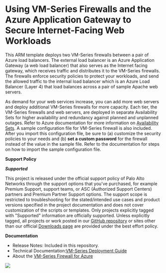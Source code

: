 # Using VM-Series Firewalls and the Azure Application Gateway to Secure Internet-Facing Web Workloads
This ARM template deploys two VM-Series firewalls between a pair of Azure load balancers. The external load balancer is an Azure Application Gateway (a web load balancer) that also serves as the Internet facing gateway, which  receives traffic and distributes it to the VM-Series firewalls. The firewalls enforce security policies to protect your workloads, and send the allowed traffic to the internal load balancer which is an Azure Load Balancer (Layer 4) that load balances across a pair of sample Apache web servers. 


As demand for your web services increase, you can add more web servers and deploy additional VM-Series firewalls for more capacity. Each tier, the VM-Series firewalls and web servers, are deployed in separate Availability Sets for higher availability and redundancy against planned and unplanned outages. Refer to Azure documentation for more information on [Availability Sets](https://docs.microsoft.com/en-us/azure/virtual-machines/virtual-machines-linux-manage-availability). A sample configuration file for VM-Series firewall is also included. After you import this configuration file, be sure to (a) customize the security policies to your needs and (b) <b>set a custom password</b> for the firewall instead of the value in the sample file. Refer to the documentation for steps on how to import the sample configuration file. 

**Support Policy**

***Supported***
 
This project is released under the official support policy of Palo Alto Networks through the support options that you've purchased, for example Premium Support, support teams, or ASC (Authorized Support Centers) partners and Premium Partner Support options. The support scope is restricted to troubleshooting for the stated/intended use cases and product versions specified in the project documentation and does not cover customization of the scripts or templates.
Only projects explicitly tagged with "Supported" information are officially supported. Unless explicitly tagged, all projects or work posted in our [GitHub repository](https://github.com/PaloAltoNetworks) or sites other than our official [Downloads page](https://support.paloaltonetworks.com/) are provided under the best effort policy.
 
**Documentation**
* Release Notes: Included in this repository.
* Technical Documentation:[VM-Series Deployment Guide](https://www.paloaltonetworks.com/documentation/71/virtualization/virtualization/set-up-the-vm-series-firewall-in-azure/deploy-the-vm-series-and-azure-application-gateway-template.html)
* About the [VM-Series Firewall for Azure](https://azure.paloaltonetworks.com)

[<img src="http://azuredeploy.net/deploybutton.png"/>](https://portal.azure.com/#create/Microsoft.Template/uri/https%3A%2F%2Fraw.githubusercontent.com%2Fcjmunday%2Fazureappgw%2Fmaster%2Fazuredeploy.json)
